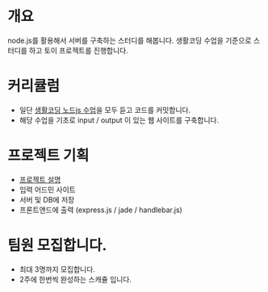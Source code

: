 # 개요
node.js를 활용해서 서버를 구축하는 스터디를 해봅니다. 생활코딩 수업을 기준으로 스터디를 하고 토이 프로젝트를 진행합니다. 

# 커리큘럼
- 일단 [생활코딩 노드js 수업](https://opentutorials.org/course/2136)을 모두 듣고 코드를 커밋합니다. 
- 해당 수업을 기초로 input / output 이 있는 웹 사이트를 구축합니다. 

# 프로젝트 기획
- [프로젝트 설명](https://www.icloud.com/keynote/000U_awLfkp1OhHbs8tY3apmQ#CoC/)
- 입력 어드민 사이트 
- 서버 및 DB에 저장
- 프론트앤드에 출력 (express.js / jade / handlebar.js)

# 팀원 모집합니다. 
- 최대 3명까지 모집합니다. 
- 2주에 한번씩 완성하는 스캐쥴 입니다. 


